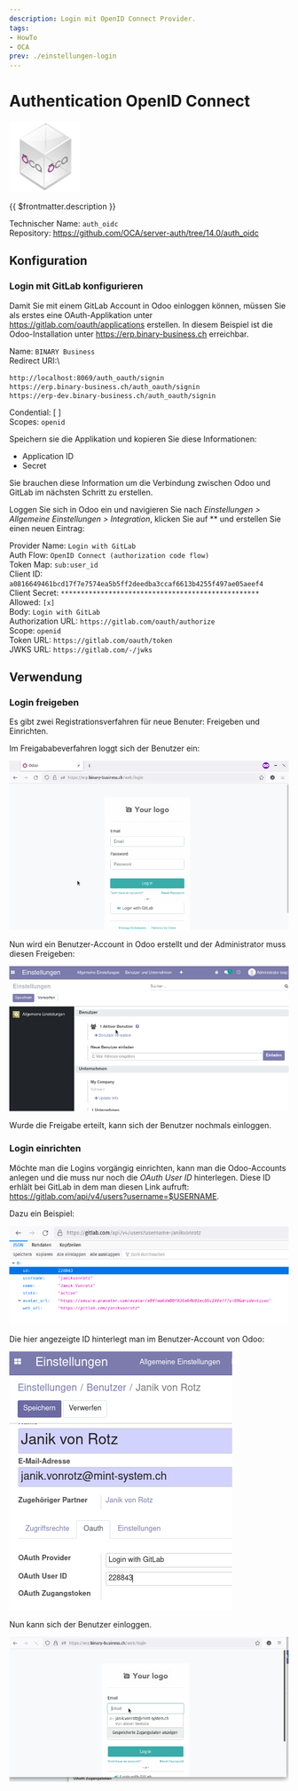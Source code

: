 ```yaml
---
description: Login mit OpenID Connect Provider.
tags:
- HowTo
- OCA
prev: ./einstellungen-login
---
```

# Authentication OpenID Connect
![icon_oca_app](assets/icon_oca_app.png)

{{ $frontmatter.description }}

Technischer Name: `auth_oidc`\
Repository: <https://github.com/OCA/server-auth/tree/14.0/auth_oidc>

## Konfiguration

### Login mit GitLab konfigurieren

Damit Sie mit einem GitLab Account in Odoo einloggen können, müssen Sie als erstes eine OAuth-Applikation unter <https://gitlab.com/oauth/applications> erstellen. In diesem Beispiel ist die Odoo-Installation unter <https://erp.binary-business.ch> erreichbar.

Name: `BINARY Business`\
Redirect URI:\
```
http://localhost:8069/auth_oauth/signin
https://erp.binary-business.ch/auth_oauth/signin
https://erp-dev.binary-business.ch/auth_oauth/signin
```
Condential: [ ]\
Scopes: `openid`

Speichern sie die Applikation und kopieren Sie diese Informationen:

* Application ID
* Secret

Sie brauchen diese Information um die Verbindung zwischen Odoo und GitLab im nächsten Schritt zu erstellen.

Loggen Sie sich in Odoo ein und navigieren Sie nach *Einstellungen > Allgemeine Einstellungen > Integration*, klicken Sie auf ** und erstellen Sie einen neuen Eintrag:

Provider Name: `Login with GitLab`  
Auth Flow: `OpenID Connect (authorization code flow)`  
Token Map: `sub:user_id`  
Client ID: `a0816649461bcd17f7e7574ea5b5ff2deedba3ccaf6613b4255f497ae05aeef4`  
Client Secret: `**************************************************`  
Allowed: `[x]`  
Body: `Login with GitLab`  
Authorization URL: `https://gitlab.com/oauth/authorize`  
Scope: `openid`  
Token URL: `https://gitlab.com/oauth/token`  
JWKS URL: `https://gitlab.com/-/jwks`

## Verwendung

### Login freigeben

Es gibt zwei Registrationsverfahren für neue Benuter: Freigeben und Einrichten.

Im Freigababeverfahren loggt sich der Benutzer ein:

![Authentication OpenID Connect Login](assets/Authentication%20OpenID%20Connect%20Login.gif)

Nun wird ein Benutzer-Account in Odoo erstellt und der Administrator muss diesen Freigeben:

![Authentication OpenID Connect Freigabe](assets/Authentication%20OpenID%20Connect%20Freigabe.gif)

Wurde die Freigabe erteilt, kann sich der Benutzer nochmals einloggen.

### Login einrichten

Möchte man die Logins vorgängig einrichten, kann man die Odoo-Accounts anlegen und die muss nur noch die *OAuth User ID* hinterlegen. Diese ID erhlält bei GitLab in dem man diesen Link aufruft: <https://gitlab.com/api/v4/users?username=$USERNAME>.

Dazu ein Beispiel:

![](assets/Authentication%20OpenID%20Connect%20User%20ID.png)

Die hier angezeigte ID hinterlegt man im Benutzer-Account von Odoo:

![](assets/Authentication%20OpenID%20Connect%20OAuth%20User%20ID.png)

Nun kann sich der Benutzer einloggen.

![Authentication OpenID Connect Login Success](assets/Authentication%20OpenID%20Connect%20Login%20Success.gif)